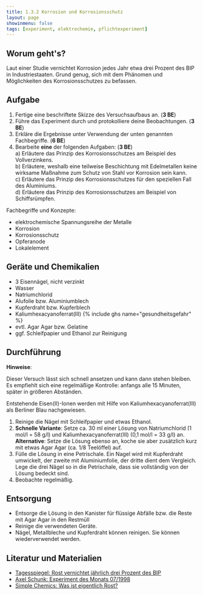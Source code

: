 ```yaml
---
title: 1.3.2 Korrosion und Korrosionsschutz
layout: page
showinmenu: false
tags: [experiment, elektrochemie, pflichtexperiment]
---
```

## Worum geht's?

Laut einer Studie vernichtet Korrosion jedes Jahr etwa drei Prozent des BIP in Industriestaaten. Grund genug, sich mit dem Phänomen und Möglichkeiten des Korrosionsschutzes zu befassen. 

## Aufgabe

1. Fertige eine beschriftete Skizze des Versuchsaufbaus an. (**3 BE**)
2. Führe das Experiment durch und protokolliere deine Beobachtungen. (**3 BE**)
3. Erkläre die Ergebnisse unter Verwendung der unten genannten Fachbegriffe. (**6 BE**)
4. Bearbeite **eine** der folgenden Aufgaben:	(**3 BE**)  
	a) Erläutere das Prinzip des Korrosionsschutzes am Beispiel des Vollverzinkens.  
	b) Erläutere, weshalb eine teilweise Beschichtung mit Edelmetallen keine wirksame Maßnahme zum Schutz von Stahl vor Korrosion sein kann.  
	c) Erläutere das Prinzip des Korrosionsschutzes für den speziellen Fall des Aluminiums.  
	d) Erläutere das Prinzip des Korrosionsschutzes am Beispiel von Schiffsrümpfen. 

Fachbegriffe und Konzepte:
- elektrochemische Spannungsreihe der Metalle
- Korrosion
- Korrosionsschutz
- Opferanode
- Lokalelement

## Geräte und Chemikalien

- 3 Eisennägel, nicht verzinkt
- Wasser
- Natriumchlorid
- Alufolie bzw. Aluminiumblech
- Kupferdraht bzw. Kupferblech
- Kaliumhexacyanoferrat(III) {% include ghs name="gesundheitsgefahr" %}
- evtl. Agar Agar bzw. Gelatine
- ggf. Schleifpapier und Ethanol zur Reinigung

## Durchführung

**Hinweise**:

Dieser Versuch lässt sich schnell ansetzen und kann dann stehen bleiben. Es empfiehlt sich eine regelmäßige Kontrolle: anfangs alle 15 Minuten, später in größeren Abständen.

Entstehende Eisen(II)-Ionen werden mit Hilfe von Kaliumhexacyanoferrat(III) als Berliner Blau nachgewiesen.

1. Reinige die Nägel mit Schleifpapier und etwas Ethanol. 
2. **Schnelle Variante**: Setze ca. 30 ml einer Lösung von Natriumchlorid (1 mol/l = 58 g/l) und Kaliumhexacyanoferrat(III) (0,1 mol/l = 33 g/l) an.  
	**Alternative**: Setze die Lösung ebenso an, koche sie aber zusätzlich kurz mit etwas Agar Agar (ca. 1/8 Teelöffel) auf.
3. Fülle die Lösung in eine Petrischale. Ein Nagel wird mit Kupferdraht umwickelt, der zweite mit Aluminiumfolie, der dritte dient dem Vergleich. Lege die drei Nägel so in die Petrischale, dass sie vollständig von der Lösung bedeckt sind.
4. Beobachte regelmäßig.

## Entsorgung

- Entsorge die Lösung in den Kanister für flüssige Abfälle bzw. die Reste mit Agar Agar in den Restmüll
- Reinige die verwendeten Geräte. 
- Nägel, Metallbleche und Kupferdraht können reinigen. Sie können wiederverwendet werden.

## Literatur und Materialien

- [Tagesspiegel: Rost vernichtet jährlich drei Prozent des BIP](http://www.tagesspiegel.de/wirtschaft/studie-rost-vernichtet-jaehrlich-drei-prozent-des-bip/1641884.html)
- [Axel Schunk: Experiment des Monats 07/1998](http://www.axel-schunk.de/experiment/edm0798.html)
- [Simple Chemics: Was ist eigentlich Rost?](https://www.youtube.com/watch?v=34knGxalFAk)
